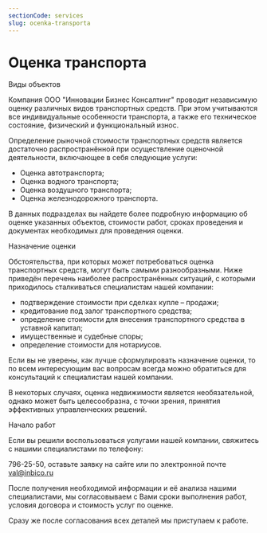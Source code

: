 ```yaml
---
sectionCode: services
slug: ocenka-transporta
---
```


# Оценка транспорта

Виды объектов

Компания ООО "Инновации Бизнес Консалтинг" проводит независимую оценку различных видов транспортных средств. При этом учитываются все индивидуальные особенности транспорта, а также его техническое состояние, физический и функциональный износ.

Определение рыночной стоимости транспортных средств является достаточно распространённой при осуществление оценочной деятельности, включающее в себя следующие услуги:

*   Оценка автотранспорта;
*   Оценка водного транспорта;
*   Оценка воздушного транспорта;
*   Оценка железнодорожного транспорта.

В данных подразделах вы найдете более подробную информацию об оценке указанных объектов, стоимости работ, сроках проведения и документах необходимых для проведения оценки.

Назначение оценки

Обстоятельства, при которых может потребоваться оценка транспортных средств, могут быть самыми разнообразными. Ниже приведён перечень наиболее распространённых ситуаций, с которыми приходилось сталкиваться специалистам нашей компании:

*   подтверждение стоимости при сделках купле – продажи;
*   кредитование под залог транспортного средства;
*   определение стоимости для внесения транспортного средства в уставной капитал;
*   имущественные и судебные споры;
*   определение стоимости для нотариусов.

Если вы не уверены, как лучше сформулировать назначение оценки, то по всем интересующим вас вопросам всегда можно обратиться для консультаций к специалистам нашей компании.

В некоторых случаях, оценка недвижимости является необязательной, однако может быть целесообразна, с точки зрения, принятия эффективных управленческих решений.

Начало работ

Если вы решили воспользоваться услугами нашей компании, свяжитесь с нашими специалистами по телефону:

796-25-50, оставьте заявку на сайте или по электронной почте [val@inbico.ru](mailto:val@inbico.ru)

После получения необходимой информации и её анализа нашими специалистами, мы согласовываем с Вами сроки выполнения работ, условия договора и стоимость услуг по оценке.

Сразу же после согласования всех деталей мы приступаем к работе.
